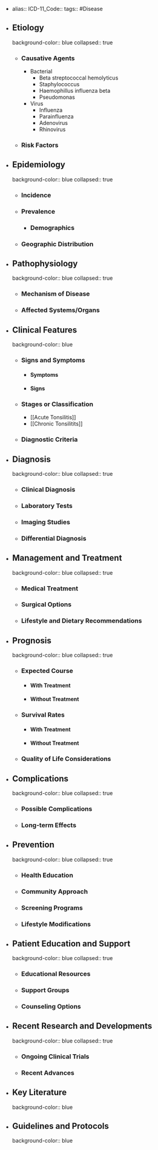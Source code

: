 - alias::
  ICD-11_Code::
  tags:: #Disease
- ## Etiology
  background-color:: blue
  collapsed:: true
  - ### Causative Agents
    - Bacterial
      - Beta streptococcal hemolyticus
      - Staphylococcus
      - Haemophillus influenza beta
      - Pseudomonas
    - Virus
      - Influenza
      - Parainfluenza
      - Adenovirus
      - Rhinovirus
  - ### Risk Factors
- ## Epidemiology
  background-color:: blue
  collapsed:: true
  - ### Incidence
  - ### Prevalence
    - ### Demographics
  - ### Geographic Distribution
- ## Pathophysiology
  background-color:: blue
  collapsed:: true
  - ### Mechanism of Disease
  - ### Affected Systems/Organs
- ## Clinical Features
  background-color:: blue
  - ### Signs and Symptoms
    - #### Symptoms
    - #### Signs
  - ### Stages or Classification
    - [[Acute Tonsilitis]]
    - [[Chronic Tonsilitits]]
  - ### Diagnostic Criteria
- ## Diagnosis
  background-color:: blue
  collapsed:: true
  - ### Clinical Diagnosis
  - ### Laboratory Tests
  - ### Imaging Studies
  - ### Differential Diagnosis
- ## Management and Treatment
  background-color:: blue
  collapsed:: true
  - ### Medical Treatment
  - ### Surgical Options
  - ### Lifestyle and Dietary Recommendations
- ## Prognosis
  background-color:: blue
  collapsed:: true
  - ### Expected Course
    - #### With Treatment
    - #### Without Treatment
  - ### Survival Rates
    - #### With Treatment
    - #### Without Treatment
  - ### Quality of Life Considerations
- ## Complications
  background-color:: blue
  collapsed:: true
  - ### Possible Complications
  - ### Long-term Effects
- ## Prevention
  background-color:: blue
  collapsed:: true
  - ### Health Education
  - ### Community Approach
  - ### Screening Programs
  - ### Lifestyle Modifications
- ## Patient Education and Support
  background-color:: blue
  collapsed:: true
  - ### Educational Resources
  - ### Support Groups
  - ### Counseling Options
- ## Recent Research and Developments
  background-color:: blue
  collapsed:: true
  - ### Ongoing Clinical Trials
  - ### Recent Advances
- ## Key Literature
  background-color:: blue
- ## Guidelines and Protocols
  background-color:: blue
